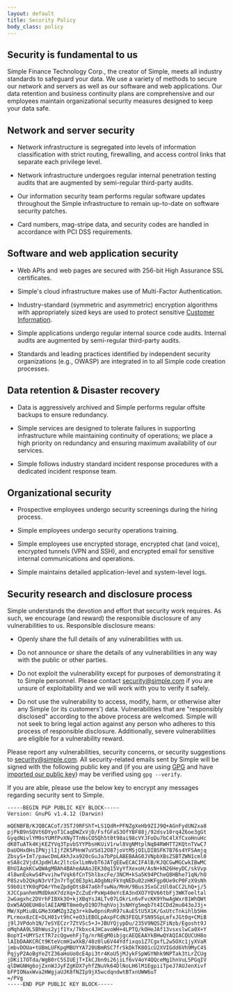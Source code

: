 ```yaml
---
layout: default
title: Security Policy
body_class: policy
---
```


## Security is fundamental to us

Simple Finance Technology Corp., the creator of Simple, meets all industry standards to safeguard your data. We use a variety of methods to secure our network and servers as well as our software and web applications. Our data retention and business continuity plans are comprehensive and our employees maintain organizational security measures designed to keep your data safe.

## Network and server security

- Network infrastructure is segregated into levels of information classification with strict routing, firewalling, and access control links that separate each privilege level.

- Network infrastructure undergoes regular internal penetration testing audits that are augmented by semi-regular third-party audits.

- Our information security team performs regular software updates throughout the Simple infrastructure to remain up-to-date on software security patches.

- Card numbers, mag-stripe data, and security codes are handled in accordance with PCI DSS requirements.


## Software and web application security

- Web APIs and web pages are secured with 256-bit High Assurance SSL certificates.

- Simple's cloud infrastructure makes use of Multi-Factor Authentication.

- Industry-standard (symmetric and asymmetric) encryption algorithms with appropriately sized keys are used to protect sensitive [Customer Information](https://banksimple.com/policies/privacy/).

- Simple applications undergo regular internal source code audits. Internal audits are augmented by semi-regular third-party audits.

- Standards and leading practices identified by independent security organizations (e.g., OWASP) are integrated in to all Simple code creation processes.



## Data retention & Disaster recovery

- Data is aggressively archived and Simple performs regular offsite backups to ensure redundancy.

- Simple services are designed to tolerate failures in supporting infrastructure while maintaining continuity of operations; we place a high priority on redundancy and ensuring maximum availability of our services.

- Simple follows industry standard incident response procedures with a dedicated incident response team.



## Organizational security

- Prospective employees undergo security screenings during the hiring process.

- Simple employees undergo security operations training.

- Simple employees use encrypted storage, encrypted chat (and voice), encrypted tunnels (VPN and SSH), and encrypted email for sensitive internal communications and operations.

- Simple maintains detailed application-level and system-level logs.



## Security research and disclosure process

Simple understands the devotion and effort that security work requires. As such, we encourage (and reward) the responsible disclosure of any vulnerabilities to us. Responsible disclosure means:

- Openly share the full details of any vulnerabilities with us.

- Do not announce or share the details of any vulnerabilities in any way with the public or other parties.

- Do not exploit the vulnerability except for purposes of demonstrating it to Simple personnel. Please contact [security@simple.com](mailto:security@simple.com) if you are unsure of exploitability and we will work with you to verify it safely.

- Do not use the vulnerability to access, modify, harm, or otherwise alter any Simple (or its customers') data.
Vulnerabilities that are "responsibly disclosed" according to the above process are welcomed. Simple will not seek to bring legal action against any person who adheres to this process of responsible disclosure. Additionally, severe vulnerabilities are eligible for a vulnerability reward.

Please report any vulnerabilities, security concerns, or security suggestions to [security@simple.com](mailto:security@simple.com). All security-related emails sent by Simple will be signed with the following public key and (if you are using [GPG](http://gnupg.org) and have [imported our public key](http://www.gnupg.org/gph/en/manual.html#AEN84)) may be verified using `gpg --verify`.

If you are able, please use the below key to encrypt any messages regarding security sent to Simple.

	-----BEGIN PGP PUBLIC KEY BLOCK-----
	Version: GnuPG v1.4.12 (Darwin)

	mQENBFB/KJQBCACoT/35TJ9RFShT+LS1QdR+PFNZgXeHb9ZIJ9Q+AGnFydUN2xa8
	pjPkB9nSQVt6DYyoT1CaqDWZxVjD/FsfGFaS3OfYBF88j/92dsv10rq4Z6oe3gGt
	GyqdNivlYM9sYUMfPvXNyTTnNsCO5Qh5t0t98ai98cVYJFoDu7bC4lXfCxoHnuHc
	dK0TuATk4KjKEZYVq3TpvbSYYPbsHKUiV1rwl8VgNMtplNqB4RWHTT2KQtnTVwC7
	DaUOHxOHsIPNjjlIjfZK5PHnW7uVSd12O87joVtM5jOILDIBSFK7B76s4YFSAmjq
	ZbsyS+ImT/pawcDmLAkhJxa920cGuJa7bPpLABEBAAG0JVNpbXBsZSBTZWN1cml0
	eSA8c2VjdXJpdHlAc2ltcGxlLmNvbT6JATgEEwECACIFAlB/KJQCGwMGCwkIBwMC
	BhUIAgkKCwQWAgMBAh4BAheAAAoJEK30q15VyYfXexoH/AsN+kN26HeyDC/skVvp
	4l8wnEokwS4PvvihwfVqk6fCnTShlbxcFe/3NCM+kSa5K94PCheQ8HBhe71qN/hO
	P8Szvb2QkpN3rVf2n7rTgC0E3pkLAOgbNzFkYqNEDu02zHKFgp0Ue9cP0FzX9sNh
	S9b0itYK0qPDArYheZpdgOtsB47a6hfswNa/MnH/9Bus3SxGCzUl0aCC2LhQ+j/5
	XJCCpanhmVMdDkmX7dzXq+ZcZuErPxWp40eYcEA3ndXO7YQV66tbFj3WKToeltal
	2wGagxhc2DVrhFIBXk3O+kjXBqYsJALTv07LOkrLn6vFvcKK9YhwAgWxr81WhQWt
	DxW5AQ0EUH8olAEIAMBT8me0yO19D7hqhVoj3sNHYg5mqb7t4ICDd2mu043oJ3j+
	MW/XpMiuBLGMe3XWMZg3Zg3r+k8w0pnsRnR97sAuEStU5X1K/GxUtcTnkihlb5Hm
	PLrmox8zCE+DLH01vt9hC+eO3iEBOLpAxpFCdN3FEQLFSN95GpLmfxJGt0q+CMiB
	j9lJVPdoh1N/7eSYECzr7ZtVSc5+J+JBUYQjypDu/235V9NQSZFiNzb/Egosht9J
	oMqhAA9L5BhWus2yjf1Yx/7kbxc4JHCavoWH+4LPTQ/kOHeJAf13vsxslwCa0X+Y
	BopYI+UMYSztTR7zcQgwehFjTg/nrNEgM0ibjgcAEQEAAYkBHwQYAQIACQUCUH8o
	lAIbDAAKCRCt9KteVcmH1wXkB/40z0lu6V44Ydfixqo1Z7CgxfL2w5OXc1jyXVaR
	jmbvDOUa+tUBmLUFKpgMBUYYA720UBmRSC7frSkDkTK8O1cU2XVIGdd6Vh9MyC4S
	PqjyP2AoBgYeZtZ36aHoUo0cE4pi3tr4KoU5jMJykFSpWGYNhk9NPTak3tLrZCUg
	jDKi17OTda/WgB0rC5SIUEjT+IkCJbn9i26jiLf6vV4oY4QQceMg1hnVuL5PGqIV
	qlDWGNHg6ojZxnWJJyFZgKOX7yhfZNuVk64DlNoLH6lM1EgpiiTpeJ7AUJenXivf
	bFPIONaxWva2HWgjaUJK8fNZIp9jX5wcdqndwtBTxnUWW6uT
	=/PVg
	-----END PGP PUBLIC KEY BLOCK-----
